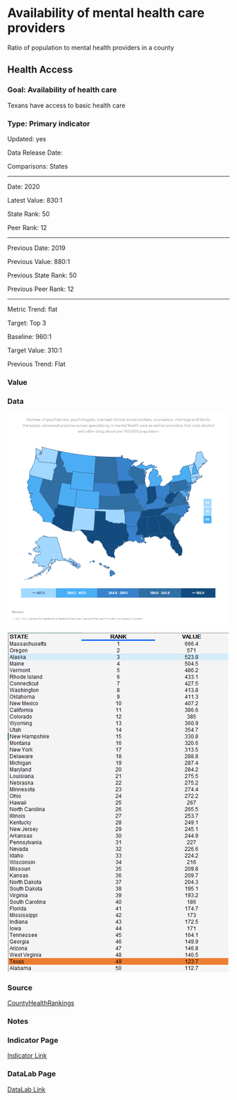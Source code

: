 # Availability of mental health care providers

Ratio of population to mental health providers in a county

## Health Access

### Goal: Availability of health care

Texans have access to basic health care

### Type: Primary indicator

Updated: yes

Data Release Date: 


Comparisons: States


----

Date: 2020

Latest Value: 830:1

State Rank: 50

Peer Rank: 12

----

Previous Date:  2019

Previous Value: 880:1

Previous State Rank:  50

Previous Peer Rank: 12

----

Metric Trend: flat

Target: Top 3

Baseline: 960:1

Target Value: 310:1

Previous Trend: Flat



### Value

<!-- |Year         |  Value      | Rank        | Previous Year| Previous Value | Previous Rank  | Trend| 
| ----------- | ----------- | ----------- | ----------- | ----------- | ----------- | -----------|
|    2020     |   123.7     |    49       |    2019    |    111.8      |   49     |    flat   | -->

### Data

![map](./images/map_mental.PNG)

![data](./images/data_mental.PNG)

### Source

<!-- [AmericasHealthRankings](https://www.americashealthrankings.org/explore/annual/measure/MHP/state/ALL) -->

[CountyHealthRankings](https://www.countyhealthrankings.org/sites/default/files/media/document/CHR2021_TX.pdf)

### Notes


### Indicator Page

[Indicator Link](https://indicators.texas2036.org/indicator/48)


### DataLab Page

[DataLab Link](https://datalab.texas2036.org/fywtqfb/texas-county-health-ranking?accesskey=lkaiqy)


